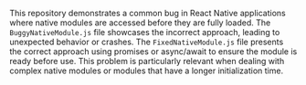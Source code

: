 This repository demonstrates a common bug in React Native applications where native modules are accessed before they are fully loaded.  The `BuggyNativeModule.js` file showcases the incorrect approach, leading to unexpected behavior or crashes.  The `FixedNativeModule.js` file presents the correct approach using promises or async/await to ensure the module is ready before use. This problem is particularly relevant when dealing with complex native modules or modules that have a longer initialization time.